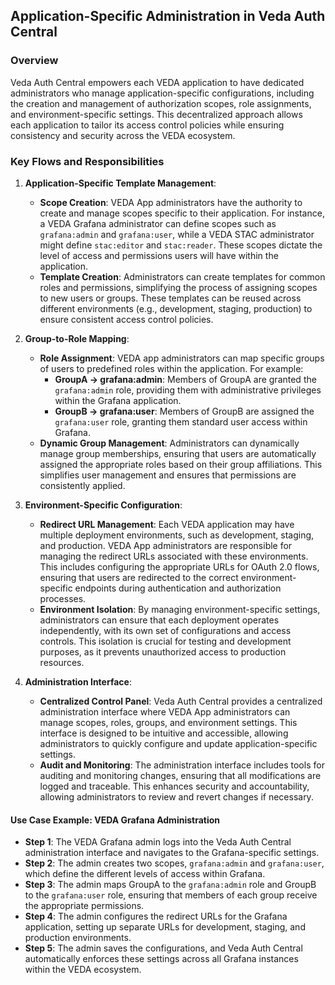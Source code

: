 ## Application-Specific Administration in Veda Auth Central

### Overview

Veda Auth Central empowers each VEDA application to have dedicated administrators who manage application-specific configurations, including the creation and management of authorization scopes, role assignments, and environment-specific settings. This decentralized approach allows each application to tailor its access control policies while ensuring consistency and security across the VEDA ecosystem.

### Key Flows and Responsibilities

1. **Application-Specific Template Management**:
   - **Scope Creation**: VEDA App administrators have the authority to create and manage scopes specific to their application. For instance, a VEDA Grafana administrator can define scopes such as `grafana:admin` and `grafana:user`, while a VEDA STAC administrator might define `stac:editor` and `stac:reader`. These scopes dictate the level of access and permissions users will have within the application.
   - **Template Creation**: Administrators can create templates for common roles and permissions, simplifying the process of assigning scopes to new users or groups. These templates can be reused across different environments (e.g., development, staging, production) to ensure consistent access control policies.

2. **Group-to-Role Mapping**:
   - **Role Assignment**: VEDA app administrators can map specific groups of users to predefined roles within the application. For example:
     - **GroupA -> grafana:admin**: Members of GroupA are granted the `grafana:admin` role, providing them with administrative privileges within the Grafana application.
     - **GroupB -> grafana:user**: Members of GroupB are assigned the `grafana:user` role, granting them standard user access within Grafana.
   - **Dynamic Group Management**: Administrators can dynamically manage group memberships, ensuring that users are automatically assigned the appropriate roles based on their group affiliations. This simplifies user management and ensures that permissions are consistently applied.

3. **Environment-Specific Configuration**:
   - **Redirect URL Management**: Each VEDA application may have multiple deployment environments, such as development, staging, and production. VEDA App administrators are responsible for managing the redirect URLs associated with these environments. This includes configuring the appropriate URLs for OAuth 2.0 flows, ensuring that users are redirected to the correct environment-specific endpoints during authentication and authorization processes.
   - **Environment Isolation**: By managing environment-specific settings, administrators can ensure that each deployment operates independently, with its own set of configurations and access controls. This isolation is crucial for testing and development purposes, as it prevents unauthorized access to production resources.

4. **Administration Interface**:
   - **Centralized Control Panel**: Veda Auth Central provides a centralized administration interface where VEDA App administrators can manage scopes, roles, groups, and environment settings. This interface is designed to be intuitive and accessible, allowing administrators to quickly configure and update application-specific settings.
   - **Audit and Monitoring**: The administration interface includes tools for auditing and monitoring changes, ensuring that all modifications are logged and traceable. This enhances security and accountability, allowing administrators to review and revert changes if necessary.

#### Use Case Example: VEDA Grafana Administration

- **Step 1**: The VEDA Grafana admin logs into the Veda Auth Central administration interface and navigates to the Grafana-specific settings.
- **Step 2**: The admin creates two scopes, `grafana:admin` and `grafana:user`, which define the different levels of access within Grafana.
- **Step 3**: The admin maps GroupA to the `grafana:admin` role and GroupB to the `grafana:user` role, ensuring that members of each group receive the appropriate permissions.
- **Step 4**: The admin configures the redirect URLs for the Grafana application, setting up separate URLs for development, staging, and production environments.
- **Step 5**: The admin saves the configurations, and Veda Auth Central automatically enforces these settings across all Grafana instances within the VEDA ecosystem.

